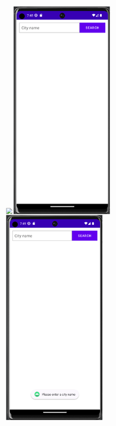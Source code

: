 <img src='preview\Pixel-6-Pro-UI' width=260 /> <img src='preview\Pixel-6-Pro-UI-1.png' width=260 /> <img src='preview\Pixel-6-Pro-UI-2.png' width=260 />
